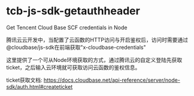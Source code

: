 # tcb-js-sdk-getauthheader
Get Tencent Cloud Base SCF credentials in Node

腾讯云云开发中，当配置了云函数的HTTP访问与开启鉴权后，访问时需要通过@cloudbase/js-sdk在前端获取"x-cloudbase-credentials"

这里提供了一个可从Node环境获取的方式，通过腾讯云的自定义登陆先获取ticket，之后输入云环境就可获取访问云函数的鉴权信息。

ticket获取文档: https://docs.cloudbase.net/api-reference/server/node-sdk/auth.html#createticket
